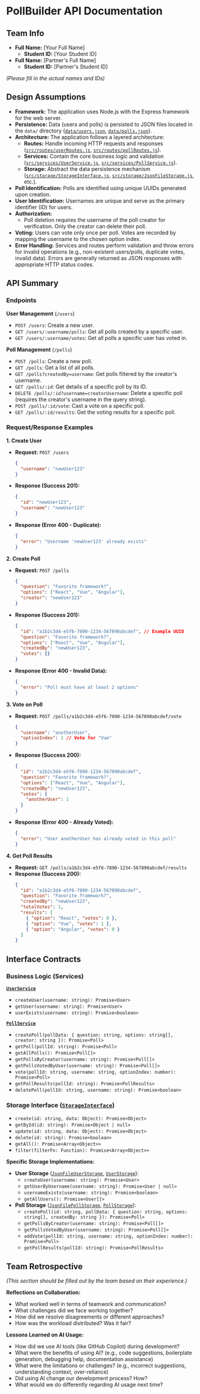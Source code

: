 # PollBuilder API Documentation

## Team Info

*   **Full Name:** [Your Full Name]
    *   **Student ID:** [Your Student ID]
*   **Full Name:** [Partner's Full Name]
    *   **Student ID:** [Partner's Student ID]

*(Please fill in the actual names and IDs)*

## Design Assumptions

*   **Framework:** The application uses Node.js with the Express framework for the web server.
*   **Persistence:** Data (users and polls) is persisted to JSON files located in the `data/` directory ([`data/users.json`](data/users.json), [`data/polls.json`](data/polls.json)).
*   **Architecture:** The application follows a layered architecture:
    *   **Routes:** Handle incoming HTTP requests and responses ([`src/routes/userRoutes.js`](src/routes/userRoutes.js), [`src/routes/pollRoutes.js`](src/routes/pollRoutes.js)).
    *   **Services:** Contain the core business logic and validation ([`src/services/UserService.js`](src/services/UserService.js), [`src/services/PollService.js`](src/services/PollService.js)).
    *   **Storage:** Abstract the data persistence mechanism ([`src/storage/StorageInterface.js`](src/storage/StorageInterface.js), [`src/storage/JsonFileStorage.js`](src/storage/JsonFileStorage.js), etc.).
*   **Poll Identification:** Polls are identified using unique UUIDs generated upon creation.
*   **User Identification:** Usernames are unique and serve as the primary identifier (ID) for users.
*   **Authorization:**
    *   Poll deletion requires the username of the poll creator for verification. Only the creator can delete their poll.
*   **Voting:** Users can vote only once per poll. Votes are recorded by mapping the username to the chosen option index.
*   **Error Handling:** Services and routes perform validation and throw errors for invalid operations (e.g., non-existent users/polls, duplicate votes, invalid data). Errors are generally returned as JSON responses with appropriate HTTP status codes.

## API Summary

### Endpoints

**User Management** (`/users`)

*   `POST /users`: Create a new user.
*   `GET /users/:username/polls`: Get all polls created by a specific user.
*   `GET /users/:username/votes`: Get all polls a specific user has voted in.

**Poll Management** (`/polls`)

*   `POST /polls`: Create a new poll.
*   `GET /polls`: Get a list of all polls.
*   `GET /polls?createdBy=username`: Get polls filtered by the creator's username.
*   `GET /polls/:id`: Get details of a specific poll by its ID.
*   `DELETE /polls/:id?username=creatorUsername`: Delete a specific poll (requires the creator's username in the query string).
*   `POST /polls/:id/vote`: Cast a vote on a specific poll.
*   `GET /polls/:id/results`: Get the voting results for a specific poll.

### Request/Response Examples

**1. Create User**

*   **Request:** `POST /users`
    ```json
    {
      "username": "newUser123"
    }
    ```
*   **Response (Success 201):**
    ```json
    {
      "id": "newUser123",
      "username": "newUser123"
    }
    ```
*   **Response (Error 400 - Duplicate):**
    ```json
    {
      "error": "Username 'newUser123' already exists"
    }
    ```

**2. Create Poll**

*   **Request:** `POST /polls`
    ```json
    {
      "question": "Favorite framework?",
      "options": ["React", "Vue", "Angular"],
      "creator": "newUser123"
    }
    ```
*   **Response (Success 201):**
    ```json
    {
      "id": "a1b2c3d4-e5f6-7890-1234-567890abcdef", // Example UUID
      "question": "Favorite framework?",
      "options": ["React", "Vue", "Angular"],
      "createdBy": "newUser123",
      "votes": {}
    }
    ```
*   **Response (Error 400 - Invalid Data):**
    ```json
    {
      "error": "Poll must have at least 2 options"
    }
    ```

**3. Vote on Poll**

*   **Request:** `POST /polls/a1b2c3d4-e5f6-7890-1234-567890abcdef/vote`
    ```json
    {
      "username": "anotherUser",
      "optionIndex": 1 // Vote for "Vue"
    }
    ```
*   **Response (Success 200):**
    ```json
    {
      "id": "a1b2c3d4-e5f6-7890-1234-567890abcdef",
      "question": "Favorite framework?",
      "options": ["React", "Vue", "Angular"],
      "createdBy": "newUser123",
      "votes": {
        "anotherUser": 1
      }
    }
    ```
*   **Response (Error 400 - Already Voted):**
    ```json
    {
      "error": "User anotherUser has already voted in this poll"
    }
    ```

**4. Get Poll Results**

*   **Request:** `GET /polls/a1b2c3d4-e5f6-7890-1234-567890abcdef/results`
*   **Response (Success 200):**
    ```json
    {
      "id": "a1b2c3d4-e5f6-7890-1234-567890abcdef",
      "question": "Favorite framework?",
      "createdBy": "newUser123",
      "totalVotes": 1,
      "results": [
        { "option": "React", "votes": 0 },
        { "option": "Vue", "votes": 1 },
        { "option": "Angular", "votes": 0 }
      ]
    }
    ```

## Interface Contracts

### Business Logic (Services)

**[`UserService`](src/services/UserService.js)**

*   `createUser(username: string): Promise<User>`
*   `getUser(username: string): Promise<User>`
*   `userExists(username: string): Promise<boolean>`

**[`PollService`](src/services/PollService.js)**

*   `createPoll(pollData: { question: string, options: string[], creator: string }): Promise<Poll>`
*   `getPoll(pollId: string): Promise<Poll>`
*   `getAllPolls(): Promise<Poll[]>`
*   `getPollsByCreator(username: string): Promise<Poll[]>`
*   `getPollsVotedByUser(username: string): Promise<Poll[]>`
*   `vote(pollId: string, username: string, optionIndex: number): Promise<Poll>`
*   `getPollResults(pollId: string): Promise<PollResults>`
*   `deletePoll(pollId: string, username: string): Promise<boolean>`

### Storage Interface ([`StorageInterface`](src/storage/StorageInterface.js))

*   `create(id: string, data: Object): Promise<Object>`
*   `getById(id: string): Promise<Object | null>`
*   `update(id: string, data: Object): Promise<Object>`
*   `delete(id: string): Promise<boolean>`
*   `getAll(): Promise<Array<Object>>`
*   `filter(filterFn: Function): Promise<Array<Object>>`

**Specific Storage Implementations:**

*   **User Storage** ([`JsonFileUserStorage`](src/storage/JsonFileUserStorage.js), [`UserStorage`](src/storage/UserStorage.js)):
    *   `createUser(username: string): Promise<User>`
    *   `getUserByUsername(username: string): Promise<User | null>`
    *   `usernameExists(username: string): Promise<boolean>`
    *   `getAllUsers(): Promise<User[]>`
*   **Poll Storage** ([`JsonFilePollStorage`](src/storage/JsonFilePollStorage.js), [`PollStorage`](src/storage/PollStorage.js)):
    *   `createPoll(id: string, pollData: { question: string, options: string[], createdBy: string }): Promise<Poll>`
    *   `getPollsByCreator(username: string): Promise<Poll[]>`
    *   `getPollsVotedByUser(username: string): Promise<Poll[]>`
    *   `addVote(pollId: string, username: string, optionIndex: number): Promise<Poll>`
    *   `getPollResults(pollId: string): Promise<PollResults>`

## Team Retrospective

*(This section should be filled out by the team based on their experience.)*

**Reflections on Collaboration:**

*   What worked well in terms of teamwork and communication?
*   What challenges did we face working together?
*   How did we resolve disagreements or different approaches?
*   How was the workload distributed? Was it fair?

**Lessons Learned on AI Usage:**

*   How did we use AI tools (like GitHub Copilot) during development?
*   What were the benefits of using AI? (e.g., code suggestions, boilerplate generation, debugging help, documentation assistance)
*   What were the limitations or challenges? (e.g., incorrect suggestions, understanding context, over-reliance)
*   Did using AI change our development process? How?
*   What would we do differently regarding AI usage next time?